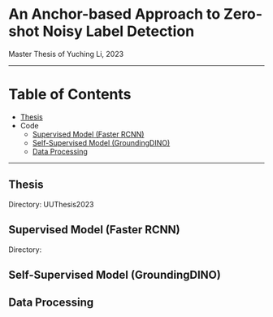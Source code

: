 # An Anchor-based Approach to Zero-shot Noisy Label Detection
Master Thesis of Yuching Li, 2023

---

# Table of Contents
- [Thesis](#thesis)
- Code
    - [Supervised Model (Faster RCNN)](#fasterrcnn)
    - [Self-Supervised Model (GroundingDINO)](#groundingdino)
    - [Data Processing](#dataprocessing)


<!-- 3. [Third Example](#third-example)
4. [Fourth Example](#fourth-examplehttpwwwfourthexamplecom) -->

---

## Thesis <a name="thesis"></a>
Directory: UUThesis2023

## Supervised Model (Faster RCNN) <a name="fasterrcnn"></a>
Directory: 

## Self-Supervised Model (GroundingDINO) <a name="groundingdino"></a>

## Data Processing <a name="dataprocessing"></a>